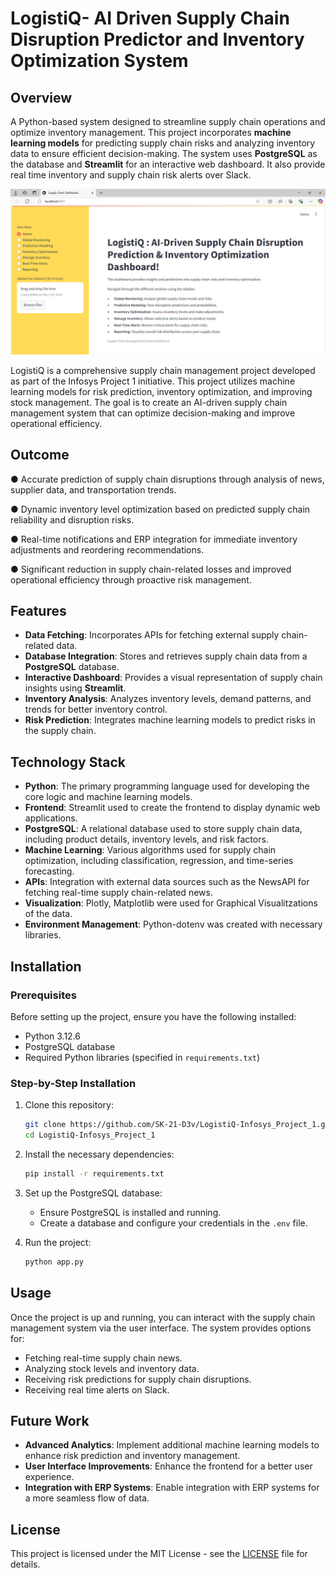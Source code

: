 <H1>LogistiQ- AI Driven Supply Chain Disruption Predictor and Inventory Optimization System</H1>

## Overview

A Python-based system designed to streamline supply chain operations and optimize inventory management. This project incorporates **machine learning models** for predicting supply chain risks and analyzing inventory data to ensure efficient decision-making. The system uses **PostgreSQL** as the database and **Streamlit** for an interactive web dashboard. It also provide real time inventory and supply chain risk alerts over Slack.

![LogistiQ Dashboard](https://github.com/SK-21-D3v/LogistiQ-Infosys_Project_1/blob/main/Screenshot%20(1436).png?raw=true)<br>

LogistiQ is a comprehensive supply chain management project developed as part of the Infosys Project 1 initiative. This project utilizes machine learning models for risk prediction, inventory optimization, and improving stock management. The goal is to create an AI-driven supply chain management system that can optimize decision-making and improve operational efficiency.


## Outcome

● Accurate prediction of supply chain disruptions through analysis of news, supplier data, and transportation trends.<br>

● Dynamic inventory level optimization based on predicted supply chain reliability and disruption risks.<br>

● Real-time notifications and ERP integration for immediate inventory adjustments and reordering recommendations. <br>

● Significant reduction in supply chain-related losses and improved operational efficiency through proactive risk management.<br>

## Features  

- **Data Fetching**: Incorporates APIs for fetching external supply chain-related data.
- **Database Integration**: Stores and retrieves supply chain data from a **PostgreSQL** database.
- **Interactive Dashboard**: Provides a visual representation of supply chain insights using **Streamlit**.
- **Inventory Analysis**: Analyzes inventory levels, demand patterns, and trends for better inventory control.  
- **Risk Prediction**: Integrates machine learning models to predict risks in the supply chain.    


## Technology Stack  

- **Python**: The primary programming language used for developing the core logic and machine learning models.
- **Frontend**: Streamlit used to create the frontend to display dynamic web applications.
- **PostgreSQL**: A relational database used to store supply chain data, including product details, inventory levels, and risk factors.
- **Machine Learning**: Various algorithms used for supply chain optimization, including classification, regression, and time-series forecasting.
- **APIs**: Integration with external data sources such as the NewsAPI for fetching real-time supply chain-related news.
- **Visualization**: Plotly, Matplotlib were used for Graphical Visualitzations of the data. 
- **Environment Management**: Python-dotenv was created with necessary libraries. 

## Installation

### Prerequisites

Before setting up the project, ensure you have the following installed:  
- Python 3.12.6  
- PostgreSQL database  
- Required Python libraries (specified in `requirements.txt`)  

### Step-by-Step Installation

1. Clone this repository:
   ```bash
   git clone https://github.com/SK-21-D3v/LogistiQ-Infosys_Project_1.git
   cd LogistiQ-Infosys_Project_1

2. Install the necessary dependencies:
   ```bash
   pip install -r requirements.txt

3. Set up the PostgreSQL database:
   - Ensure PostgreSQL is installed and running.
   - Create a database and configure your credentials in the `.env` file.

4. Run the project:
   ```bash
   python app.py

## Usage

Once the project is up and running, you can interact with the supply chain management system via the user interface. The system provides options for:
- Fetching real-time supply chain news.
- Analyzing stock levels and inventory data.
- Receiving risk predictions for supply chain disruptions.
- Receiving real time alerts on Slack.

## Future Work

- **Advanced Analytics**: Implement additional machine learning models to enhance risk prediction and inventory management.
- **User Interface Improvements**: Enhance the frontend for a better user experience.
- **Integration with ERP Systems**: Enable integration with ERP systems for a more seamless flow of data.

## License

This project is licensed under the MIT License - see the [LICENSE](LICENSE) file for details.
